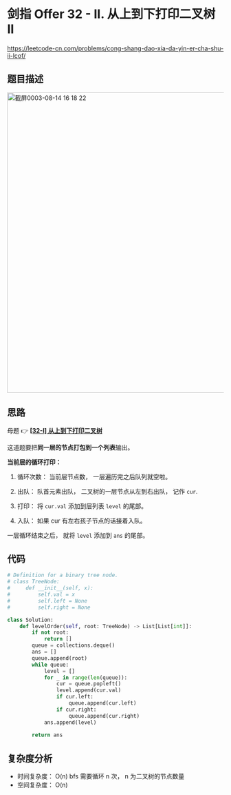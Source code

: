 剑指 Offer 32 - II. 从上到下打印二叉树 II
====
https://leetcode-cn.com/problems/cong-shang-dao-xia-da-yin-er-cha-shu-ii-lcof/

## 题目描述
<img width="697" alt="截屏0003-08-14 16 18 22" src="https://user-images.githubusercontent.com/10908630/129439196-41c634eb-b905-4371-ada0-9f1cab6f953d.png">

## 思路

母题 👉 [**[32-I] 从上到下打印二叉树**](https://github.com/PearlCoastal/Leetcode_Solutions_python3/blob/master/%E5%89%91%E6%8C%87offer/32-i.md)

这道题要把**同一层的节点打包到一个列表**输出。

**当前层的循环打印：**

1. 循环次数： 当前层节点数， 一层遍历完之后队列就空啦。

2. 出队： 队首元素出队， 二叉树的一层节点从左到右出队， 记作 `cur`.

3. 打印： 将 `cur.val` 添加到层列表 `level` 的尾部。

4. 入队： 如果 cur 有左右孩子节点的话接着入队。

一层循环结束之后， 就将 `level` 添加到 `ans` 的尾部。

## 代码
```python
# Definition for a binary tree node.
# class TreeNode:
#     def __init__(self, x):
#         self.val = x
#         self.left = None
#         self.right = None

class Solution:
    def levelOrder(self, root: TreeNode) -> List[List[int]]:
        if not root:
            return []
        queue = collections.deque()
        ans = []
        queue.append(root)
        while queue:
            level = []
            for _ in range(len(queue)):
                cur = queue.popleft()
                level.append(cur.val)
                if cur.left:
                    queue.append(cur.left)
                if cur.right:
                    queue.append(cur.right)
            ans.append(level)
        
        return ans
```

## 复杂度分析
- 时间复杂度： O(n) bfs 需要循环 n 次， n 为二叉树的节点数量
- 空间复杂度： O(n)
